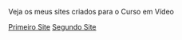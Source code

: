 Veja os meus sites criados para o Curso em Vídeo

<a href="https://conationi.github.io/HTML-CSS/PrimeiroSite/">Primeiro Site</a>
<a href="https://conationi.github.io/HTML-CSS/SegundoSite/">Segundo Site</a>
